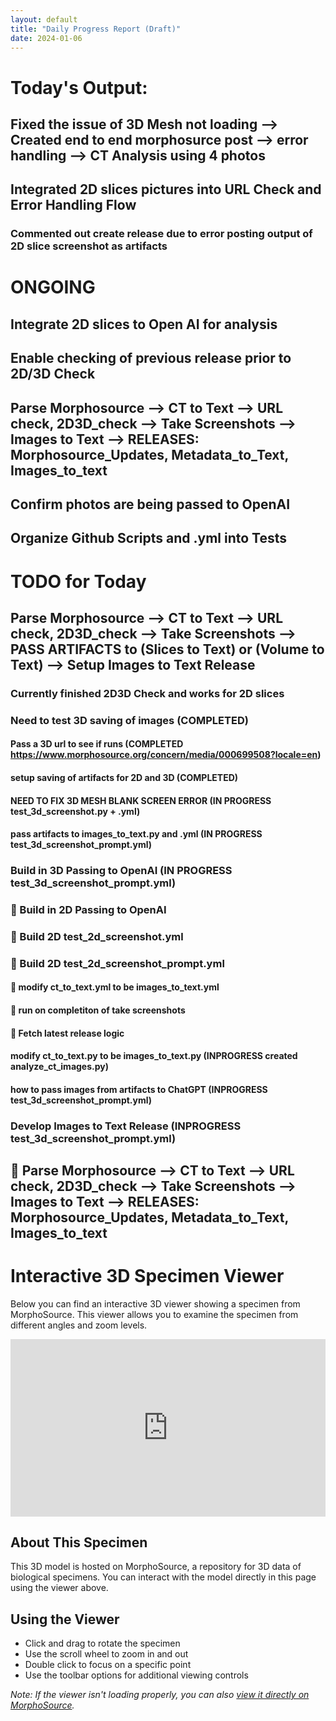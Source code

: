 ```yaml
---
layout: default
title: "Daily Progress Report (Draft)"
date: 2024-01-06
---
```


# Today's Output:
## Fixed the issue of 3D Mesh not loading --> Created end to end morphosurce post --> error handling --> CT Analysis using 4 photos
## Integrated 2D slices pictures into URL Check and Error Handling Flow
### Commented out create release due to error posting output of 2D slice screenshot as artifacts



# ONGOING
## Integrate 2D slices to Open AI for analysis
## Enable checking of previous release prior to 2D/3D Check
## Parse Morphosource --> CT to Text --> URL check, 2D3D_check --> Take Screenshots --> Images to Text --> RELEASES: Morphosource_Updates, Metadata_to_Text, Images_to_text
## Confirm photos are being passed to OpenAI
## Organize Github Scripts and .yml into Tests


# TODO for Today

## Parse Morphosource --> CT to Text --> URL check, 2D3D_check --> Take Screenshots --> PASS ARTIFACTS to (Slices to Text) or (Volume to Text) --> Setup Images to Text Release
### Currently finished 2D3D Check and works for 2D slices
### Need to test 3D saving of images (COMPLETED)
#### Pass a 3D url to see if runs (COMPLETED https://www.morphosource.org/concern/media/000699508?locale=en)
#### setup saving of artifacts for 2D and 3D (COMPLETED)
#### NEED TO FIX 3D MESH BLANK SCREEN ERROR (IN PROGRESS test_3d_screenshot.py + .yml)
#### pass artifacts to images_to_text.py and .yml (IN PROGRESS test_3d_screenshot_prompt.yml)
### Build in 3D Passing to OpenAI (IN PROGRESS test_3d_screenshot_prompt.yml)
### 🔴 Build in 2D Passing to OpenAI
### 🔴 Build 2D test_2d_screenshot.yml
### 🔴 Build 2D test_2d_screenshot_prompt.yml
#### 🔴 modify ct_to_text.yml to be images_to_text.yml
#### 🔴 run on completiton of take screenshots
#### 🔴 Fetch latest release logic
#### modify ct_to_text.py to be images_to_text.py (INPROGRESS created analyze_ct_images.py)
#### how to pass images from artifacts to ChatGPT (INPROGRESS test_3d_screenshot_prompt.yml)
### Develop Images to Text Release                (INPROGRESS test_3d_screenshot_prompt.yml)
## 🔴 Parse Morphosource --> CT to Text --> URL check, 2D3D_check --> Take Screenshots --> Images to Text --> RELEASES: Morphosource_Updates, Metadata_to_Text, Images_to_text

# Interactive 3D Specimen Viewer

Below you can find an interactive 3D viewer showing a specimen from MorphoSource. This viewer allows you to examine the specimen from different angles and zoom levels.

<div style="position: relative; padding-bottom: 56.25%; height: 0; overflow: hidden; max-width: 100%;">
  <iframe 
    src="https://www.morphosource.org/uv.html#?manifest=/manifests/447772d0-74cb-472b-b443-2426f271a2c3&c=0&m=0&cv=0"
    style="position: absolute; top: 0; left: 0; width: 100%; height: 100%;"
    frameborder="0"
    allowfullscreen>
  </iframe>
</div>

## About This Specimen

This 3D model is hosted on MorphoSource, a repository for 3D data of biological specimens. You can interact with the model directly in this page using the viewer above.

## Using the Viewer

- Click and drag to rotate the specimen
- Use the scroll wheel to zoom in and out
- Double click to focus on a specific point
- Use the toolbar options for additional viewing controls

*Note: If the viewer isn't loading properly, you can also [view it directly on MorphoSource](https://www.morphosource.org/uv.html#?manifest=/manifests/447772d0-74cb-472b-b443-2426f271a2c3&c=0&m=0&cv=0).*
